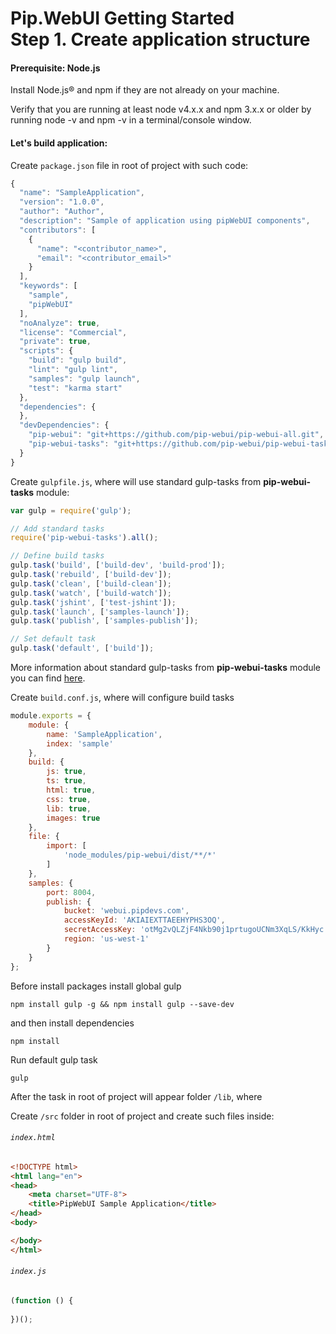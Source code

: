 # Pip.WebUI Getting Started <br/> Step 1. Create application structure

#### Prerequisite: Node.js

Install Node.js® and npm if they are not already on your machine.

Verify that you are running at least node v4.x.x and npm 3.x.x or older by running node -v and npm -v in a terminal/console window.

#### Let's build application:

Create `package.json` file in root of project with such code:

```javascript
{
  "name": "SampleApplication",
  "version": "1.0.0",
  "author": "Author",
  "description": "Sample of application using pipWebUI components",
  "contributors": [
    {
      "name": "<contributor_name>",
      "email": "<contributor_email>"
    }
  ],
  "keywords": [
    "sample",
    "pipWebUI"
  ],
  "noAnalyze": true,
  "license": "Commercial",
  "private": true,
  "scripts": {
    "build": "gulp build",
    "lint": "gulp lint",
    "samples": "gulp launch",
    "test": "karma start"
  },
  "dependencies": {
  },
  "devDependencies": {
    "pip-webui": "git+https://github.com/pip-webui/pip-webui-all.git",
    "pip-webui-tasks": "git+https://github.com/pip-webui/pip-webui-tasks.git"
  }
}

```

Create `gulpfile.js`, where will use standard gulp-tasks from **pip-webui-tasks** module:

```javascript
var gulp = require('gulp');

// Add standard tasks    
require('pip-webui-tasks').all();

// Define build tasks        
gulp.task('build', ['build-dev', 'build-prod']);
gulp.task('rebuild', ['build-dev']);
gulp.task('clean', ['build-clean']);
gulp.task('watch', ['build-watch']);
gulp.task('jshint', ['test-jshint']);
gulp.task('launch', ['samples-launch']);
gulp.task('publish', ['samples-publish']);

// Set default task
gulp.task('default', ['build']);
```

More information about standard gulp-tasks from **pip-webui-tasks** module you can find [here](https://github.com/pip-webui/pip-webui-tasks).

Create `build.conf.js`, where will configure build tasks

```javascript
module.exports = {
    module: {
        name: 'SampleApplication',
        index: 'sample'
    },
    build: {
        js: true,
        ts: true,
        html: true,
        css: true,
        lib: true,
        images: true
    },
    file: {
        import: [
            'node_modules/pip-webui/dist/**/*'
        ]
    },
    samples: {
        port: 8004,
        publish: {
            bucket: 'webui.pipdevs.com',
            accessKeyId: 'AKIAIEXTTAEEHYPHS3OQ',
            secretAccessKey: 'otMg2vQLZjF4Nkb90j1prtugoUCNm3XqLS/KkHyc',
            region: 'us-west-1'
        }
    }
};
```

Before install packages install global gulp

```
npm install gulp -g && npm install gulp --save-dev
```

and then install dependencies

```
npm install
```

Run default gulp task

```
gulp
```

After the task in root of project will appear folder `/lib`, where 

Create `/src` folder in root of project and create such files inside:

###### `index.html`

```html
<!DOCTYPE html>
<html lang="en">
<head>
    <meta charset="UTF-8">
    <title>PipWebUI Sample Application</title>
</head>
<body>

</body>
</html>
```

###### `index.js`

```javascript
(function () {
    
})();
```